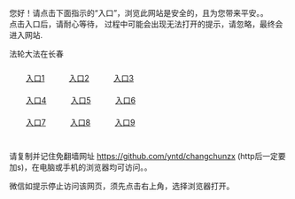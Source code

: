 您好！请点击下面指示的“入口”，浏览此网站是安全的，且为您带来平安。。 <br/>
点击入口后，请耐心等待， 过程中可能会出现无法打开的提示，请忽略，最终会进入网站. </br>

法轮大法在长春<br/>
<div style="padding:10px"><a style="margin:20px" target="_blank" href="https://d1cpfmn0f91w88.cloudfront.net/2Qpsp?iztcjd" id="ccLink1" rel="nofollow">入口1</a> <a target="_blank" style="margin:20px" href="https://d3qpp9edu7dlpw.cloudfront.net/2Qpsp?wzriqel" id="ccLink2" rel="nofollow">入口2</a> <a style="margin:20px" target="_blank" href="https://d3idp9gu2dbv0d.cloudfront.net/2Qpsp?voldlks" id="ccLink3" rel="nofollow">入口3</a></div>

<div style="padding:10px" ><a style="margin:20px" target="_blank" href="https://d1cpfmn0f91w88.cloudfront.net/2Qpsp?iztcjd" id="ccLink4" rel="nofollow">入口4</a> <a style="margin:20px" href="https://d3qpp9edu7dlpw.cloudfront.net/2Qpsp?wzriqel" target="_blank" id="ccLink5" rel="nofollow">入口5</a> <a style="margin:20px" href="https://d3idp9gu2dbv0d.cloudfront.net/2Qpsp?voldlks" target="_blank" id="ccLink6" rel="nofollow">入口6</a></div>

<div style="padding:10px"><a style="margin:20px" target="_blank" href="https://d1cpfmn0f91w88.cloudfront.net/2Qpsp?iztcjd" id="ccLink7" rel="nofollow">入口7</a> <a style="margin:20px" href="https://d3qpp9edu7dlpw.cloudfront.net/2Qpsp?wzriqel" target="_blank" id="ccLink8" rel="nofollow">入口8</a> <a style="margin:20px" target="_blank" href="https://d3idp9gu2dbv0d.cloudfront.net/2Qpsp?voldlks" id="ccLink9" rel="nofollow">入口9</a></div>

<br/>



请复制并记住免翻墙网址 https://github.com/yntd/changchunzx (http后一定要加s)，在电脑或手机的浏览器均可访问。。<br/>

微信如提示停止访问该网页，须先点击右上角，选择浏览器打开。

